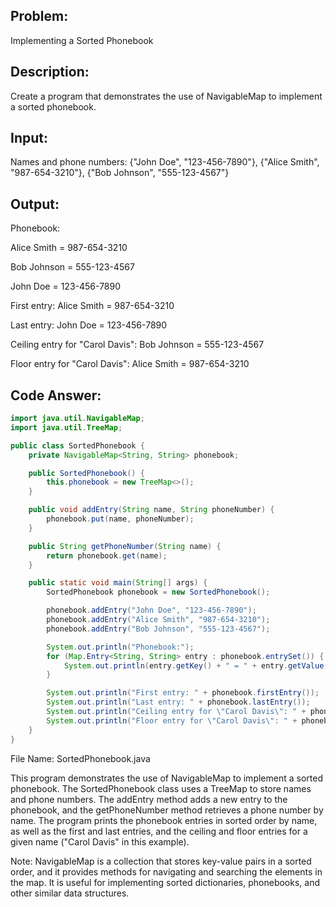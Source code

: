 ## Problem: 
Implementing a Sorted Phonebook

## Description: 
Create a program that demonstrates the use of NavigableMap to implement a sorted phonebook.

## Input:

Names and phone numbers: {"John Doe", "123-456-7890"}, {"Alice Smith", "987-654-3210"}, {"Bob Johnson", "555-123-4567"}

## Output:

Phonebook:

Alice Smith = 987-654-3210

Bob Johnson = 555-123-4567

John Doe = 123-456-7890

First entry: Alice Smith = 987-654-3210

Last entry: John Doe = 123-456-7890

Ceiling entry for "Carol Davis": Bob Johnson = 555-123-4567

Floor entry for "Carol Davis": Alice Smith = 987-654-3210

## Code Answer:
```Java
import java.util.NavigableMap;
import java.util.TreeMap;

public class SortedPhonebook {
    private NavigableMap<String, String> phonebook;

    public SortedPhonebook() {
        this.phonebook = new TreeMap<>();
    }

    public void addEntry(String name, String phoneNumber) {
        phonebook.put(name, phoneNumber);
    }

    public String getPhoneNumber(String name) {
        return phonebook.get(name);
    }

    public static void main(String[] args) {
        SortedPhonebook phonebook = new SortedPhonebook();

        phonebook.addEntry("John Doe", "123-456-7890");
        phonebook.addEntry("Alice Smith", "987-654-3210");
        phonebook.addEntry("Bob Johnson", "555-123-4567");

        System.out.println("Phonebook:");
        for (Map.Entry<String, String> entry : phonebook.entrySet()) {
            System.out.println(entry.getKey() + " = " + entry.getValue());
        }

        System.out.println("First entry: " + phonebook.firstEntry());
        System.out.println("Last entry: " + phonebook.lastEntry());
        System.out.println("Ceiling entry for \"Carol Davis\": " + phonebook.ceilingEntry("Carol Davis"));
        System.out.println("Floor entry for \"Carol Davis\": " + phonebook.floorEntry("Carol Davis"));
    }
}
```

File Name: SortedPhonebook.java

This program demonstrates the use of NavigableMap to implement a sorted phonebook. The SortedPhonebook class uses a TreeMap to store names and phone numbers. The addEntry method adds a new entry to the phonebook, and the getPhoneNumber method retrieves a phone number by name. The program prints the phonebook entries in sorted order by name, as well as the first and last entries, and the ceiling and floor entries for a given name ("Carol Davis" in this example).

Note: NavigableMap is a collection that stores key-value pairs in a sorted order, and it provides methods for navigating and searching the elements in the map. It is useful for implementing sorted dictionaries, phonebooks, and other similar data structures.